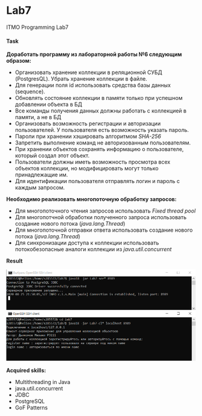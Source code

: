 # Lab7
ITMO Programming Lab7

#### Task

**Доработать программу из лабораторной работы №6 следующим образом:**
- Организовать хранение коллекции в реляционной СУБД (PostgresQL). Убрать хранение коллекции в файле.
- Для генерации поля id использовать средства базы данных (sequence).
- Обновлять состояние коллекции в памяти только при успешном добавлении объекта в БД
- Все команды получения данных должны работать с коллекцией в памяти, а не в БД
- Организовать возможность регистрации и авторизации пользователей. У пользователя есть возможность указать пароль.
- Пароли при хранении хэшировать алгоритмом _SHA-256_
- Запретить выполнение команд не авторизованным пользователям.
- При хранении объектов сохранять информацию о пользователе, который создал этот объект.
- Пользователи должны иметь возможность просмотра всех объектов коллекции, но модифицировать могут только принадлежащие им.
- Для идентификации пользователя отправлять логин и пароль с каждым запросом.

**Необходимо реализовать многопоточную обработку запросов:**
- Для многопоточного чтения запросов использовать _Fixed thread pool_
- Для многопотчной обработки полученного запроса использовать создание нового потока (_java.lang.Thread_)
- Для многопоточной отправки ответа использовать создание нового потока (_java.lang.Thread_)
- Для синхронизации доступа к коллекции использовать потокобезопасные аналоги коллекции из _java.util.concurrent_

**Result**

![](result.png)

**Acquired skills:**
- Multithreading in Java
- java.util.concurrent
- JDBC
- PostgreSQL
- GoF Patterns
